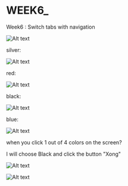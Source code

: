 
# WEEK6_
Week6 : Switch tabs with navigation

![Alt text](image.png)

silver:

![Alt text](image.png)

red:

![Alt text](image-1.png)

black:

![Alt text](image-2.png)

blue:

![Alt text](image-3.png)

when you click 1 out of 4 colors on the screen?

I will choose Black and click the button "Xong"

![Alt text](image-4.png)

![Alt text](image-5.png)

